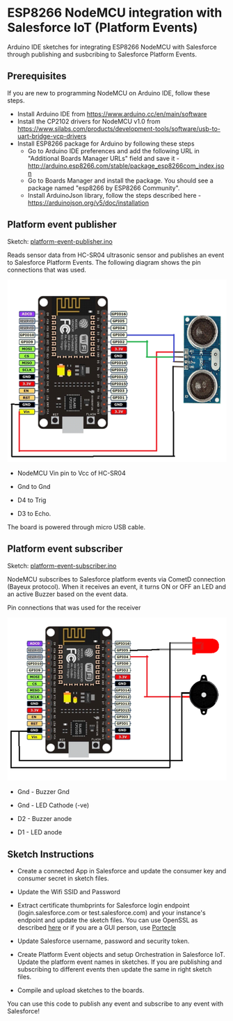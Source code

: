 # ESP8266 NodeMCU integration with Salesforce IoT (Platform Events) #
Arduino IDE sketches for integrating ESP8266 NodeMCU with Salesforce through publishing and susbcribing to Salesforce Platform Events. 

## Prerequisites ##
If you are new to programming NodeMCU on Arduino IDE, follow these steps.

* Install Arduino IDE from https://www.arduino.cc/en/main/software
* Install the CP2102 drivers for NodeMCU v1.0 from https://www.silabs.com/products/development-tools/software/usb-to-uart-bridge-vcp-drivers
* Install ESP8266 package for Arduino by following these steps
  * Go to Arduino IDE preferences and add the following URL in "Additional Boards Manager URLs" field and save it - http://arduino.esp8266.com/stable/package_esp8266com_index.json
  * Go to Boards Manager and install the package. You should see a package named "esp8266 by ESP8266 Community". 
  * Install ArduinoJson library, follow the steps described here - https://arduinojson.org/v5/doc/installation

## Platform event publisher ##
Sketch: [platform-event-publisher.ino](/platform-event-publisher/platform-event-publisher.ino)

Reads sensor data from HC-SR04 ultrasonic sensor and publishes an event to Salesforce Platform Events. The following diagram shows the pin connections that was used.

![alt text](/platform-event-publisher/esp8266-hcsr04-diagram.png?raw=true)

* NodeMCU Vin pin to Vcc of HC-SR04

* Gnd to Gnd

* D4 to Trig

* D3 to Echo.

The board is powered through micro USB cable.

## Platform event subscriber ##
Sketch: [platform-event-subscriber.ino](/platform-event-subscriber/platform-event-subscriber.ino)

NodeMCU subscribes to Salesforce platform events via CometD connection (Bayeux protocol). When it receives an event, it turns ON or OFF an LED and an active Buzzer based on the event data.

Pin connections that was used for the receiver

![alt text](/platform-event-subscriber/esp8266-LED-buzzer-diagram.png?raw=true)

* Gnd - Buzzer Gnd

* Gnd - LED Cathode (-ve)

* D2 - Buzzer anode

* D1 - LED anode

## Sketch Instructions ##
* Create a connected App in Salesforce and update the consumer key and consumer secret in sketch files.

* Update the Wifi SSID and Password

* Extract certificate thumbprints for Salesforce login endpoint (login.salesforce.com or test.salesforce.com) and your instance's  endpoint and update the sketch files. You can use OpenSSL as described [here](https://knowledge.digicert.com/solution/SO28771.html) or if you are a GUI person, use [Portecle](http://portecle.sourceforge.net/) 

* Update Salesforce username, password and security token.

* Create Platform Event objects and setup Orchestration in Salesforce IoT. Update the platform event names in sketches. If you are publishing and subscribing to different events then update the same in right sketch files. 

* Compile and upload sketches to the boards.

You can use this code to publish any event and subscribe to any event with Salesforce!
